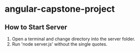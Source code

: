 # angular-capstone-project

## How to Start Server

1. Open a terminal and change directory into the server folder.
2. Run 'node server.js' without the single quotes.